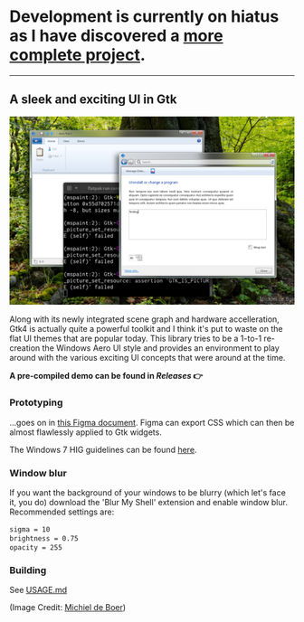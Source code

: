 # Development is currently on hiatus as I have discovered a [more complete project](https://gitgud.io/wackyideas/aerothemeplasma).

---

## A sleek and exciting UI in Gtk

![](screenshot3.png)

Along with its newly integrated scene graph and hardware accelleration, Gtk4 is actually quite a powerful toolkit and I think it's put to waste on the flat UI themes that are popular today. This library tries to be a 1-to-1 re-creation the Windows Aero UI style and provides an environment to play around with the various exciting UI concepts that were around at the time.

**A pre-compiled demo can be found in _Releases_ 👉**

### Prototyping
...goes on in [this Figma document](https://www.figma.com/file/5WXM0xTlbQpyPGAOIj2LNF/Longhorn-Mockups?node-id=1201%3A171&t=ITjE0K9TWASt15T5-1). Figma can export CSS which can then be almost flawlessly applied to Gtk widgets.

The Windows 7 HIG guidelines can be found [here](https://learn.microsoft.com/en-us/windows/win32/uxguide/visual-index).

### Window blur

If you want the background of your windows to be blurry (which let's face it, you do) download the 'Blur My Shell' extension and enable window blur.
Recommended settings are:
```
sigma = 10
brightness = 0.75
opacity = 255
```

### Building

See [USAGE.md](USAGE.md)

(Image Credit: [Michiel de Boer](http://www.michieldb.nl/foto/))
